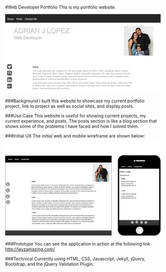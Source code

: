 #Web Developer Portfolio
This is my portfolio website.

![image](<./github/Screenshot.png>)

###Background
I built this website to showcase my current portfolio project, link to project as well as social sites, and display posts.

###Use Case
This website is useful for showing current projects, my current experience, and posts. The posts section is like a blog section that shows some of the problems I have faced and how I solved them.

###Initial UX
The initial web and mobile wireframe are shown below:
![image](<./github/Wireframe.png>)

###Prototype
You can see the application in action at the following link:
http://jayzamazing.com/

###Technical
Currently using HTML, CSS, Javascript, Jekyll, jQuery, Bootstrap, and the jQuery Validation Plugin.
